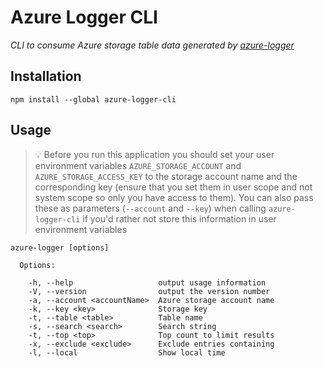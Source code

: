 # Azure Logger CLI

*CLI to consume Azure storage table data generated by [azure-logger](https://www.npmjs.com/package/azure-logger)*

## Installation

```
npm install --global azure-logger-cli
```

## Usage

> :bulb: Before you run this application you should set your user environment variables `AZURE_STORAGE_ACCOUNT` and `AZURE_STORAGE_ACCESS_KEY` to the storage account name and the corresponding key (ensure that you set them in user scope and not system scope so only you have access to them).  You can also pass these as parameters (`--account` and `--key`) when calling `azure-logger-cli` if you'd rather not store this information in user environment variables

```
azure-logger [options]
```

```
  Options:

    -h, --help                   output usage information
    -V, --version                output the version number
    -a, --account <accountName>  Azure storage account name
    -k, --key <key>              Storage key
    -t, --table <table>          Table name
    -s, --search <search>        Search string
    -t, --top <top>              Top count to limit results
    -x, --exclude <exclude>      Exclude entries containing
    -l, --local                  Show local time
```